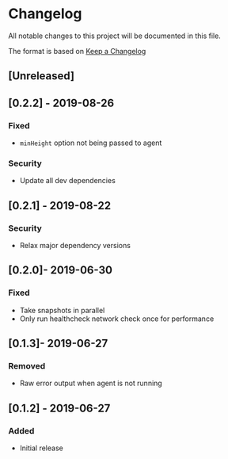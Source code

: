 # Changelog

All notable changes to this project will be documented in this file.

The format is based on [Keep a Changelog](http://keepachangelog.com/en/1.0.0/)

## [Unreleased]

## [0.2.2] - 2019-08-26

### Fixed

- `minHeight` option not being passed to agent

### Security

- Update all dev dependencies

## [0.2.1] - 2019-08-22

### Security

- Relax major dependency versions

## [0.2.0]- 2019-06-30

### Fixed

- Take snapshots in parallel
- Only run healthcheck network check once for performance

## [0.1.3]- 2019-06-27

### Removed

- Raw error output when agent is not running

## [0.1.2] - 2019-06-27

### Added

- Initial release
